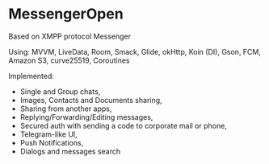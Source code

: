# MessengerOpen
Based on XMPP protocol Messenger

Using: MVVM, LiveData, Room, Smack, Glide, okHttp, Koin (DI), Gson, FCM, Amazon S3, curve25519, Coroutines

Implemented:
-	Single and Group chats, 
-	Images, Contacts and Documents sharing, 
- Sharing from another apps,
-	Replying/Forwarding/Editing messages,
-	Secured auth with sending a code to corporate mail or phone,
-	Telegram-like UI,
-	Push Notifications,
-	Dialogs and messages search
